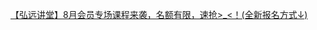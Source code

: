   
[【弘远讲堂】8月会员专场课程来袭，名额有限，速抢&gt;_&lt;！(全新报名方式↓)](http://www.dianyue.me/archives/322/i6xqmen47ze5nrjc/)